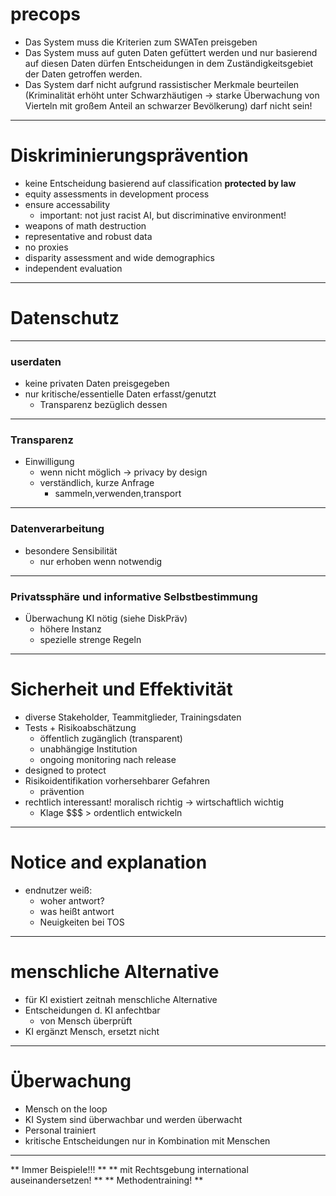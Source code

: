 # precops

* Das System muss die Kriterien zum SWATen preisgeben
* Das System muss auf guten Daten gefüttert werden und nur basierend auf diesen
  Daten dürfen Entscheidungen in dem Zuständigkeitsgebiet der Daten getroffen
  werden.
* Das System darf nicht aufgrund rassistischer Merkmale beurteilen
  (Kriminalität erhöht unter Schwarzhäutigen -> starke Überwachung von Vierteln
  mit großem Anteil an schwarzer Bevölkerung) darf nicht sein!

---

# Diskriminierungsprävention

* keine Entscheidung basierend auf classification **protected by law**
* equity assessments in development process
* ensure accessability
	* important: not just racist AI, but discriminative environment!
* weapons of math destruction
* representative and robust data
* no proxies
* disparity assessment and wide demographics
* independent evaluation

---

# Datenschutz

----

### userdaten

* keine privaten Daten preisgegeben
* nur kritische/essentielle Daten erfasst/genutzt
  * Transparenz bezüglich dessen

----

### Transparenz

* Einwilligung
  * wenn nicht möglich -> privacy by design
  * verständlich, kurze Anfrage
    * sammeln,verwenden,transport

----

### Datenverarbeitung

* besondere Sensibilität
  * nur erhoben wenn notwendig

----

### Privatssphäre und informative Selbstbestimmung

* Überwachung KI nötig (siehe DiskPräv)
  * höhere Instanz
  * spezielle strenge Regeln

---

# Sicherheit und Effektivität
	
* diverse Stakeholder, Teammitglieder, Trainingsdaten
* Tests + Risikoabschätzung
  * öffentlich zugänglich (transparent)
  * unabhängige Institution
  * ongoing monitoring nach release
* designed to protect
* Risikoidentifikation vorhersehbarer Gefahren
  * prävention
* rechtlich interessant! moralisch richtig -> wirtschaftlich wichtig
  * Klage $$$ > ordentlich entwickeln

---

# Notice and explanation

* endnutzer weiß:
  * woher antwort?
  * was heißt antwort
  * Neuigkeiten bei TOS

---

# menschliche Alternative

* für KI existiert zeitnah menschliche Alternative
* Entscheidungen d. KI anfechtbar
  * von Mensch überprüft
* KI ergänzt Mensch, ersetzt nicht

---

# Überwachung

* Mensch on the loop
* KI System sind überwachbar und werden überwacht
* Personal trainiert
* kritische Entscheidungen nur in Kombination mit Menschen

---

** Immer Beispiele!!! **
**  mit Rechtsgebung international auseinandersetzen! **
** Methodentraining! **
		
